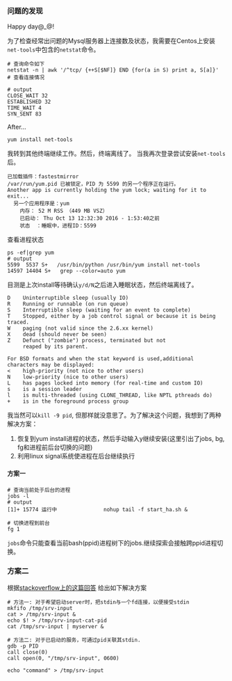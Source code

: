 
### 问题的发现

Happy day@\_@!

为了检查经常出问题的Mysql服务器上连接数及状态，我需要在Centos上安装`net-tools`中包含的`netstat`命令。

```shell
# 查询命令如下
netstat -n | awk '/^tcp/ {++S[$NF]} END {for(a in S) print a, S[a]}'  # 查看连接情况

# output
CLOSE_WAIT 32
ESTABLISHED 32
TIME_WAIT 4
SYN_SENT 83
```
After...

```shell
yum install net-tools
```
我转到其他终端继续工作。然后，终端离线了。
当我再次登录尝试安装`net-tools`后。
```shell
已加载插件：fastestmirror
/var/run/yum.pid 已被锁定，PID 为 5599 的另一个程序正在运行。
Another app is currently holding the yum lock; waiting for it to exit...
  另一个应用程序是：yum
    内存： 52 M RSS （449 MB VSZ）
    已启动： Thu Oct 13 12:32:30 2016 - 1:53:40之前
    状态  ：睡眠中，进程ID：5599
```
查看进程状态
```shell
ps -ef|grep yum
# output
5599  5537 S+   /usr/bin/python /usr/bin/yum install net-tools
14597 14404 S+   grep --color=auto yum
```
目测是上次install等待确认`y/d/N`之后进入睡眠状态，然后终端离线了。

```shell
D    Uninterruptible sleep (usually IO)
R    Running or runnable (on run queue)
S    Interruptible sleep (waiting for an event to complete)
T    Stopped, either by a job control signal or because it is being traced.
W    paging (not valid since the 2.6.xx kernel)
X    dead (should never be seen)
Z    Defunct ("zombie") process, terminated but not
     reaped by its parent.

For BSD formats and when the stat keyword is used,additional characters may be displayed:
<    high-priority (not nice to other users)
N    low-priority (nice to other users)
L    has pages locked into memory (for real-time and custom IO)
s    is a session leader
l    is multi-threaded (using CLONE_THREAD, like NPTL pthreads do)
+    is in the foreground process group
```

我当然可以`kill -9 pid`, 但那样就没意思了。为了解决这个问题，我想到了两种解决方案：
1. 恢复到yum install进程的状态，然后手动输入y继续安装(这里引出了jobs, bg, fg和进程前后台切换的问题)
2. 利用linux signal系统使进程在后台继续执行

#### 方案一
```shell
# 查询当前处于后台的进程
jobs -l
# output
[1]+ 15774 运行中               nohup tail -f start_ha.sh &

# 切换进程到前台
fg 1
```
`jobs`命令只能查看当前bash(ppid)进程树下的jobs.继续探索会接触跨ppid进程切换。

### 方案二

根据[stackoverflow上的这篇回答](http://serverfault.com/questions/188936/writing-to-stdin-of-background-process/297095#297095)
给出如下解决方案

```shell
# 方法一: 对于希望启动server时，把stdin与一个fd连接，以便接受stdin
mkfifo /tmp/srv-input
cat > /tmp/srv-input &
echo $! > /tmp/srv-input-cat-pid
cat /tmp/srv-input | myserver &

# 方法二: 对于已启动的服务，可通过pid关联其stdin.
gdb -p PID
call close(0)
call open(0, "/tmp/srv-input", 0600)

echo "command" > /tmp/srv-input
```
